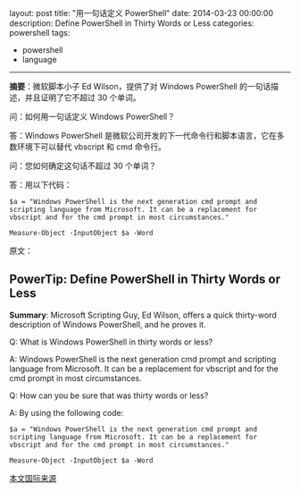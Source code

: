 layout: post
title: "用一句话定义 PowerShell"
date: 2014-03-23 00:00:00
description: Define PowerShell in Thirty Words or Less
categories: powershell
tags:
- powershell
- language
---
**摘要**：微软脚本小子 Ed Wilson，提供了对 Windows PowerShell 的一句话描述，并且证明了它不超过 30 个单词。

问：如何用一句话定义 Windows PowerShell？

答：Windows PowerShell 是微软公司开发的下一代命令行和脚本语言，它在多数环境下可以替代 vbscript 和 cmd 命令行。

问：您如何确定这句话不超过 30 个单词？

答：用以下代码：

	$a = "Windows PowerShell is the next generation cmd prompt and scripting language from Microsoft. It can be a replacement for vbscript and for the cmd prompt in most circumstances."
	
	Measure-Object -InputObject $a -Word

原文：
## PowerTip: Define PowerShell in Thirty Words or Less
**Summary**: Microsoft Scripting Guy, Ed Wilson, offers a quick thirty-word description of Windows PowerShell, and he proves it.

Q: What is Windows PowerShell in thirty words or less?

A: Windows PowerShell is the next generation cmd prompt and scripting language from Microsoft. It can be a replacement for vbscript and for the cmd prompt in most circumstances.

Q: How can you be sure that was thirty words or less?

A: By using the following code:

	$a = "Windows PowerShell is the next generation cmd prompt and scripting language from Microsoft. It can be a replacement for vbscript and for the cmd prompt in most circumstances."
	
	Measure-Object -InputObject $a -Word

[本文国际来源](http://i1.blogs.technet.com/b/heyscriptingguy/archive/2012/08/12/powertip-define-powershell-in-thirty-words-or-less.aspx)
